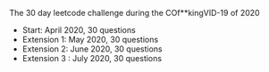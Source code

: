 The 30 day leetcode challenge during the COf**kingVID-19 of 2020
 - Start: April 2020, 30 questions
 - Extension 1: May 2020, 30 questions
 - Extension 2: June 2020, 30 questions 
 - Extension 3 : July 2020, 30 questions
